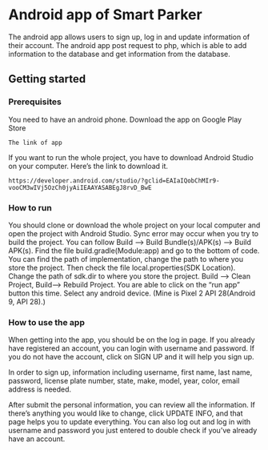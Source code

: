 # Android app of Smart Parker 

The android app allows users to sign up, log in and update information of their account. The android app post request to php, which is able to add information to the database and get information from the database.

## Getting started
### Prerequisites
You need to have an android phone.
Download the app on Google Play Store
```
The link of app
```

If you want to run the whole project, you have to download Android Studio on your computer. Here’s the link to download it.
```
https://developer.android.com/studio/?gclid=EAIaIQobChMIr9-vooCM3wIVj5OzCh0jyAiIEAAYASABEgJ8rvD_BwE
```

### How to run
You should clone or download the whole project on your local computer and open the project with Android Studio. 
Sync error may occur when you try to build the project. You can follow Build —> Build Bundle(s)/APK(s) —> Build APK(s). Find the file build.gradle(Module:app) and go to the bottom of code. You can find the path of implementation, change the path to where you store the project.  Then check the file local.properties(SDK Location). Change the path of sdk.dir to where you store the project. Build —> Clean Project, Build—> Rebuild Project. You are able to click on the “run app” button this time. Select any android device. (Mine is Pixel 2 API 28(Android 9, API 28).)

### How to use the app
When getting into the app, you should be on the log in page. If you already have registered an account, you can login with username and password. If you do not have the account, click on SIGN UP and it will help you sign up.

In order to sign up, information including username, first name, last name, password, license	 plate number, state, make, model, year, color, email address is needed. 

After submit the personal information, you can review all the information. If there’s anything you would like to change, click UPDATE INFO, and that page helps you to update everything. You can also log out and log in with username and password you just entered to double check if you’ve already have an account.
